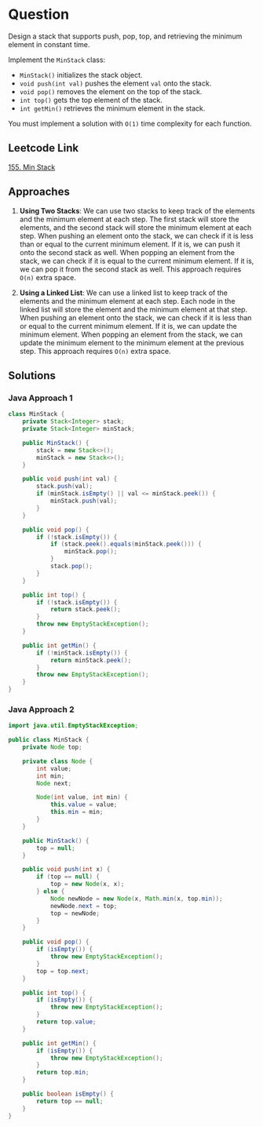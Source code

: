 # Question

Design a stack that supports push, pop, top, and retrieving the minimum element in constant time.

Implement the `MinStack` class:

- `MinStack()` initializes the stack object.
- `void push(int val)` pushes the element `val` onto the stack.
- `void pop()` removes the element on the top of the stack.
- `int top()` gets the top element of the stack.
- `int getMin()` retrieves the minimum element in the stack.

You must implement a solution with `O(1)` time complexity for each function.

## Leetcode Link

[155. Min Stack](https://leetcode.com/problems/min-stack/)

## Approaches

1. **Using Two Stacks**: We can use two stacks to keep track of the elements and the minimum element at each step. The first stack will store the elements, and the second stack will store the minimum element at each step. When pushing an element onto the stack, we can check if it is less than or equal to the current minimum element. If it is, we can push it onto the second stack as well. When popping an element from the stack, we can check if it is equal to the current minimum element. If it is, we can pop it from the second stack as well. This approach requires `O(n)` extra space.

2. **Using a Linked List**: We can use a linked list to keep track of the elements and the minimum element at each step. Each node in the linked list will store the element and the minimum element at that step. When pushing an element onto the stack, we can check if it is less than or equal to the current minimum element. If it is, we can update the minimum element. When popping an element from the stack, we can update the minimum element to the minimum element at the previous step. This approach requires `O(n)` extra space.

## Solutions

### Java Approach 1

```java
class MinStack {
    private Stack<Integer> stack;
    private Stack<Integer> minStack;

    public MinStack() {
        stack = new Stack<>();
        minStack = new Stack<>();
    }

    public void push(int val) {
        stack.push(val);
        if (minStack.isEmpty() || val <= minStack.peek()) {
            minStack.push(val);
        }
    }

    public void pop() {
        if (!stack.isEmpty()) {
            if (stack.peek().equals(minStack.peek())) {
                minStack.pop();
            }
            stack.pop();
        }
    }

    public int top() {
        if (!stack.isEmpty()) {
            return stack.peek();
        }
        throw new EmptyStackException();
    }

    public int getMin() {
        if (!minStack.isEmpty()) {
            return minStack.peek();
        }
        throw new EmptyStackException();
    }
}
```

### Java Approach 2

```java
import java.util.EmptyStackException;

public class MinStack {
    private Node top;

    private class Node {
        int value;
        int min;
        Node next;

        Node(int value, int min) {
            this.value = value;
            this.min = min;
        }
    }

    public MinStack() {
        top = null;
    }

    public void push(int x) {
        if (top == null) {
            top = new Node(x, x);
        } else {
            Node newNode = new Node(x, Math.min(x, top.min));
            newNode.next = top;
            top = newNode;
        }
    }

    public void pop() {
        if (isEmpty()) {
            throw new EmptyStackException();
        }
        top = top.next;
    }

    public int top() {
        if (isEmpty()) {
            throw new EmptyStackException();
        }
        return top.value;
    }

    public int getMin() {
        if (isEmpty()) {
            throw new EmptyStackException();
        }
        return top.min;
    }

    public boolean isEmpty() {
        return top == null;
    }
}
```
